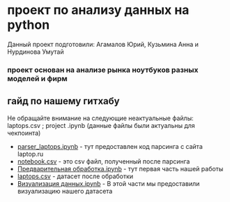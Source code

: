 # проект по анализу данных на python
Данный проект подготовили: Агамалов Юрий, Кузьмина Анна и Нурдинова Умутай
### проект основан на анализе рынка ноутбуков разных моделей и фирм
## гайд по нашему гитхабу
Не обращайте внимание на следующие неактуальные файлы: laptops.csv ; project .ipynb (данные файлы были актуальны для чекпоинта)
* [parser_laptops.ipynb](https://github.com/umuttaii/project_andan/blob/main/parser_laptops.ipynb) - тут предоставлен код парсинга с сайта laptop.ru
* [notebook.csv](https://github.com/umuttaii/project_andan/blob/main/notebook.csv) - это csv файл, полученный после парсинга
* [Предварительная обработка.ipynb](https://github.com/umuttaii/project_andan/blob/main/Предварительная%20обработка.ipynb) - тут первая часть нашей работы
* [laptops.csv](https://github.com/umuttaii/project_andan/blob/main/laptops.csv) - датасет после обработки
* [Визуализация данных.ipynb](https://github.com/umuttaii/project_andan/blob/main/Визуализация%20данных.ipynb) - В этой части мы предоставили визуализацию нашего датасета
